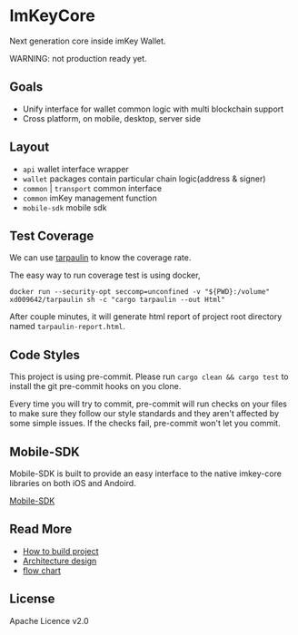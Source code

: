 # ImKeyCore

Next generation core inside imKey Wallet.

WARNING: not production ready yet.

## Goals
* Unify interface for wallet common logic with multi blockchain support
* Cross platform, on mobile, desktop, server side

## Layout
* `api` wallet interface wrapper
* `wallet` packages contain particular chain logic(address & signer)
* `common` | `transport` common interface
* `common` imKey management function
* `mobile-sdk` mobile sdk 


## Test Coverage
We can use [tarpaulin](https://github.com/xd009642/tarpaulin) to know the coverage rate.

The easy way to run coverage test is using docker,

```
docker run --security-opt seccomp=unconfined -v "${PWD}:/volume" xd009642/tarpaulin sh -c "cargo tarpaulin --out Html"
```

After couple minutes, it will generate html report of project root directory named `tarpaulin-report.html`.

## Code Styles
This project is using pre-commit. Please run `cargo clean && cargo test` to install the git pre-commit hooks on you clone.

Every time you will try to commit, pre-commit will run checks on your files to make sure they follow our style standards
and they aren't affected by some simple issues. If the checks fail, pre-commit won't let you commit.

## Mobile-SDK

Mobile-SDK is built to provide an easy interface to the native imkey-core libraries on both iOS and Andoird.

[Mobile-SDK](mobile-sdk/README.md)

## Read More
* [How to build project](docs/BUILD.zh.md)
* [Architecture design](docs/TECH.zh.md)
* [flow chart](docs/flowchart/)

## License
Apache Licence v2.0
